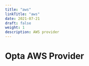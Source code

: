 ```yaml
---
title: "aws"
linkTitle: "aws"
date: 2021-07-21
draft: false
weight: 1
description: AWS provider
---
```


# Opta AWS Provider
